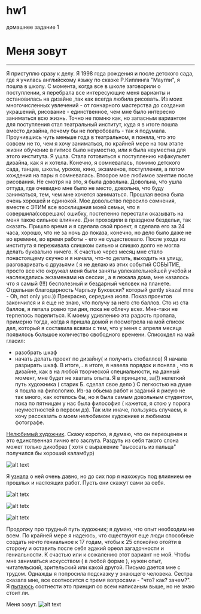 # hw1
домашнее задание 1

# Меня зовут
---
Я приступлю сразу к делу. Я 1998 года рождения и после детского сада, где я училась английскому языку по сказке Р.Киплинга "Маугли", я пошла в школу. С момента, когда все в школе заговорили о поступлении, я перебрала все интересующие меня варианты и остановилась на дизайне ,так как всегда любила рисовать. Из моих многочисленных увлечений - от гончарного мастерства до создания украшений, рисование - единственное, чем мне было интересно заниматься всю жизнь. Точно не помню как, но запасным вариантом для поступления стал театральный институт, куда я в итоге пошла вместо дизайна, почему бы не попробовать - так я подумала. Проучившись чуть меньше года в театральном, я поняла, что это совсем не то, чем я хочу заниматься, по крайней мере на том этапе жизни обучение в гитисе было неуместно, или я была неуместна для этого института. Я ушла. Стала готовиться к поступлению нафакультет дизайна, как я и хотела. Конечно, я сомневалась, помимо детского сада, танцев, школы, уроков, кино, экзаменов, поступления, а потом хождения на пары я сомневалась. Втоорое мое любимое занятие после рисования.
Не смотря на это, я была довольна. Довольна, что ушла оттуда, где очевидно мне было не место, довольна, что буду заниматься, тем, чем мне хочется заниматься. Прошлая весна была очень хорошей и одинокой. Мое довольство пересило сомнения, вместе с ЭТИМ все восклицания моей семьи, что я совершила(соврешаю) ошибку, постепенно перестали оказывать на меня такое сильное влияние. Дни проходили в праздном бездельи, так сказать. Пришло время и я сделала свой проект, я сделала его за 24 часа, хорошо, что не за ночь до показа, конечно, но дело было даже не во времени, во время работы - его не существовало. После ухода из института я переживала слишком сильно и слишко долго не могла делать буквально ничего. К счастью через месяц мне стало понастоящему скучно и я начала, что-то делать, выходить на улицу, разговаривать с друзьями ( я не делаю из этих событий СОБЫТИЕ, просто все кто окружал меня были заняты увлекательнейшей учебой и наслеждались экзаменами на сессии , а я лежала дома, мне казалось что я самый (!!!) бесполезный и бездарный человек на планете. Отдельная благодарность Чарльзу Буковски? который gently skazal mne - Oh, not only you.)) 
Прекрасно, середина июля. Показ проектов закончился и я еще не знаю, что получу за него сто баллов. Сто из ста баллов, я летала ровно три дня, пока не облечу всех. Мне-таки не терпелось поделиться. К моему удивлению эта радость пропала, примерно тогда, когда я пришла домой и посмотрела на мой список дел, который я составила всвязи с тем, что у меня с апреля месяца появилось большое количество свободного времени. Списокдел на май гласил: 
* разобрать шкаф
* начать делать проект по дизайну( и получить стобаллов)
Я начала разрирать шкаф. В итоге,...в итоге, я навела порядок и поняла , что в дизайне, как в на любой творческой специальности, на данный момент, мне будет не хватать опыта. Я в принципе, за(!) нелегкий путь художника ( старик Б. сделал свое дело )
С легкостью на душе я пошла на филологию. Из-за обьема работ и заданий я рисую не так много, как хотелось бы, но я была самым довольным студентом, пока по пятницам у нас была философия ( кажется, я стою у порога неуместностей в первом дз). Так или иначе, пользуясь случаем, я хочу рассказать о моем нелюбимом художнике и любимом фотографе.


[Нелюбимый художник](https://ru.wikipedia.org/wiki/%D0%94%D0%B0%D0%BB%D0%B8,_%D0%A1%D0%B0%D0%BB%D1%8C%D0%B2%D0%B0%D0%B4%D0%BE%D1%80). Скажу коротко, я думаю, что он переоценен и это единственная лично его заслуга. Раздуть из себя такого слона может только дикобраз ( хотя с выражение "высосать из пальца" получился бы хороший каламбур)

![alt text](https://ic.pics.livejournal.com/live_teacher/12723483/913941/913941_original.jpg)

Я [узнала](https://ru.wikipedia.org/wiki/%D0%A1%D0%B0%D1%80%D0%B0_%D0%9C%D1%83%D0%BD) о ней очень давно, но до сих пор я нахожусь под влиянием ее прошлых и настоящих работ. Пусть они скажут сами за себя.

![alt tetx](https://img.gazeta.ru/files3/881/10725881/0244ec1002b0ee6191d2ef72c2167267_-pic905-895x505-22278.jpg)

![alt tetx](http://nasati.ru/wp-content/uploads/2012/10/111.jpg)

![alt tetx](http://foto.potrebitel.ru/data/4/73/images/16013.jpg)

Продолжу про трудный путь художник; я думаю, что опыт необходим не всем. По крайней мере я надеюсь, что сществуют еще люди способные создать нечто гениальное к 17 годам, чтобы к 25 спокойно отойти в сторону и оставить после себя эдакий ореол загадочности и гениальности. К счастью или к сожалению этот вариант не мой. Чтобы мне заниматься искусством ( в любой форме ), нужен опыт, читательский, зрительский или какой другой. 
Письмо дается мне с трудом. Однажды я попросила подсказку у знающего человека. Сестра сказала мне, все соотносится с тремя вопросами - "что? как? зачем?". Я [пытаюсь](https://thequestion.ru/questions/68452/v-chem-smysl-epitafii-ne-pytaites-na-nadgrobnoi-plite-charlza-bukovski) соотнести это принцип со всем написаным выше, но не знаю стоит ли. 


Меня зовут.
![alt text](http://cdn8.openculture.com/wp-content/uploads/2013/02/bukowski-grave-e1361771067336.jpeg)
